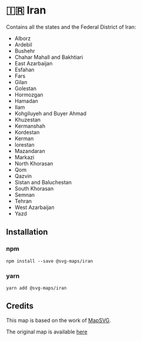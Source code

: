 # 🇮🇷 Iran

Contains all the states and the Federal District of Iran:

- Alborz
- Ardebil
- Bushehr
- Chahar Mahall and Bakhtiari
- East Azarbaijan
- Esfahan
- Fars
- Gilan
- Golestan
- Hormozgan
- Hamadan
- Ilam
- Kohgiluyeh and Buyer Ahmad
- Khuzestan
- Kermanshah
- Kordestan
- Kerman
- lorestan
- Mazandaran
- Markazi
- North Khorasan
- Qom
- Qazvin
- Sistan and Baluchestan
- South Khorasan
- Semnan
- Tehran
- West Azarbaijan
- Yazd

## Installation

### npm

`npm install --save @svg-maps/iran`

### yarn

`yarn add @svg-maps/iran`

## Credits

This map is based on the work of [MapSVG](https://mapsvg.com).

The original map is available [here](https://mapsvg.com/maps/iran)
